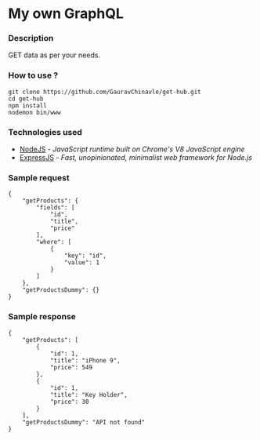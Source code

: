 # My own GraphQL

### Description
GET data as per your needs.

### How to use ?
  ```
  git clone https://github.com/GauravChinavle/get-hub.git
  cd get-hub
  npm install
  nodemon bin/www
  ```

### Technologies used
- [NodeJS](https://nodejs.org/en/) - _JavaScript runtime built on Chrome's V8 JavaScript engine_
- [ExpressJS](https://expressjs.com/) - _Fast, unopinionated, minimalist web framework for Node.js_

### Sample request
```
{
    "getProducts": {
        "fields": [
            "id",
            "title",
            "price"
        ],
        "where": [
            {
                "key": "id",
                "value": 1
            }
        ]
    },
    "getProductsDummy": {}
}
```

### Sample response
```
{
    "getProducts": [
        {
            "id": 1,
            "title": "iPhone 9",
            "price": 549
        },
        {
            "id": 1,
            "title": "Key Holder",
            "price": 30
        }
    ],
    "getProductsDummy": "API not found"
}
```
